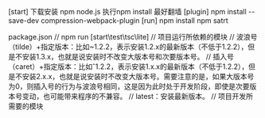 [start]
下载安装 npm node.js
执行npm install 最好翻墙
[plugin]
npm install --save-dev compression-webpack-plugin
[run]
npm install
npm satrt



package.json
  // npm run [start\test\tsc\lite] 
  // 项目运行所依赖的模块
  // 波浪号（tilde）+指定版本：比如~1.2.2，表示安装1.2.x的最新版本（不低于1.2.2），但是不安装1.3.x，也就是说安装时不改变大版本号和次要版本号。
  // 插入号（caret）+指定版本：比如ˆ1.2.2，表示安装1.x.x的最新版本（不低于1.2.2），但是不安装2.x.x，也就是说安装时不改变大版本号。需要注意的是，如果大版本号为0，则插入号的行为与波浪号相同，这是因为此时处于开发阶段，即使是次要版本号变动，也可能带来程序的不兼容。
  // latest：安装最新版本。
  // 项目开发所需要的模块
